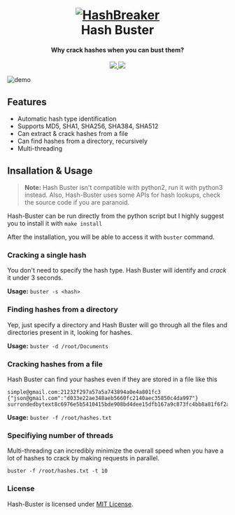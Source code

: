 
<h1 align="center">
  <br>
  <a href="https://github.com/Pawan-Yaduveer/HashBreaker.git"><img src="https://image.ibb.co/bSwkMe/bitmap.png" alt="HashBreaker"></a>
  <br>
  Hash Buster
  <br>
</h1>

<h4 align="center">Why crack hashes when you can bust them?</h4>

<p align="center">
  <a href="https://github.com/s0md3v/Hash-Buster/releases">
    <img src="https://img.shields.io/github/release/s0md3v/Hash-Buster.svg">
  </a>
  <a href="https://github.com/s0md3v/Hash-Buster/issues?q=is%3Aissue+is%3Aclosed">
      <img src="https://img.shields.io/github/issues-closed-raw/s0md3v/Hash-Buster.svg">
  </a>
</p>

![demo](https://image.ibb.co/fnXWBe/Screenshot_2018_09_20_14_02_05.png)

## Features
- Automatic hash type identification
- Supports MD5, SHA1, SHA256, SHA384, SHA512
- Can extract & crack hashes from a file
- Can find hashes from a directory, recursively
- Multi-threading

## Insallation & Usage
> **Note:** Hash Buster isn't compatible with python2, run it with python3 instead.
> Also, Hash-Buster uses some APIs for hash lookups, check the source code if you are paranoid.

Hash-Buster can be run directly from the python script but I highly suggest you to install it with `make install`

After the installation, you will be able to access it with `buster` command.

### Cracking a single hash

You don't need to specify the hash type. Hash Buster will identify and *crack* it under 3 seconds.

**Usage:** `buster -s <hash>`
### Finding hashes from a directory

Yep, just specify a directory and Hash Buster will go through all the files and directories present in it, looking for hashes.

**Usage:** `buster -d /root/Documents`
### Cracking hashes from a file

Hash Buster can find your hashes even if they are stored in a file like this
```
simple@gmail.com:21232f297a57a5a743894a0e4a801fc3
{"json@gmail.com":"d033e22ae348aeb5660fc2140aec35850c4da997"}
surrondedbytext8c6976e5b5410415bde908bd4dee15dfb167a9c873fc4bb8a81f6f2ab448a918surrondedbytext
```

**Usage:** `buster -f /root/hashes.txt`

### Specifiying number of threads

Multi-threading can incredibly minimize the overall speed when you have a lot of hashes to crack by making requests in parallel.

`buster -f /root/hashes.txt -t 10`

### License
Hash-Buster is licensed under [MIT License](https://github.com/s0md3v/Hash-Buster/blob/master/LICENSE).
